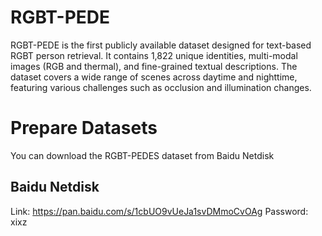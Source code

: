 # RGBT-PEDE
RGBT-PEDE is the first publicly available dataset designed for text-based RGBT person retrieval. It contains 1,822 unique identities, multi-modal images (RGB and thermal), and fine-grained textual descriptions. The dataset covers a wide range of scenes across daytime and nighttime, featuring various challenges such as occlusion and illumination changes.

# Prepare Datasets

You can download the RGBT-PEDES dataset from Baidu Netdisk

## Baidu Netdisk
Link: https://pan.baidu.com/s/1cbUO9vUeJa1svDMmoCvOAg 
Password: xixz

